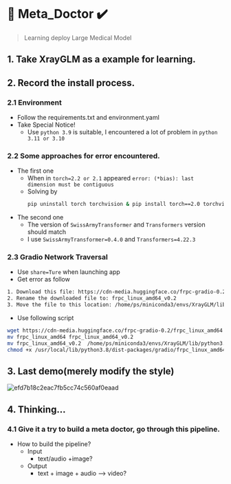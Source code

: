 # 🏥 Meta_Doctor ✔️ 
> Learning deploy Large Medical Model 
## 1. Take XrayGLM as a example for learning.

## 2. Record the install process.
### 2.1 Environment
+ Follow the requirements.txt and environment.yaml
+ Take Special Notice!
  +  Use `python 3.9` is suitable, I encountered a lot of problem in `python 3.11 or 3.10`
### 2.2 Some approaches for error encountered.
+ The first one
  + When in `torch=2.2 or 2.1` appeared `error: (*bias): last dimension must be contiguous`
  + Solving by
    ```sh
    pip uninstall torch torchvision & pip install torch==2.0 torchvision
    ```
+ The second one
  + The version of `SwissArmyTransformer` and `Transformers` version should match
  + I use `SwissArmyTransformer=0.4.0` and `Transformers=4.22.3`
 
### 2.3 Gradio Network Traversal
+ Use `share=Ture` when launching app
+ Get error as follow
```txt
1. Download this file: https://cdn-media.huggingface.co/frpc-gradio-0.2/frpc_linux_amd64
2. Rename the downloaded file to: frpc_linux_amd64_v0.2
3. Move the file to this location: /home/ps/miniconda3/envs/XrayGLM/lib/python3.9/site-packages/gradio
```
+ Use following script
```sh
wget https://cdn-media.huggingface.co/frpc-gradio-0.2/frpc_linux_amd64
mv frpc_linux_amd64 frpc_linux_amd64_v0.2
mv frpc_linux_amd64_v0.2  /home/ps/miniconda3/envs/XrayGLM/lib/python3.9/site-packages/gradio
chmod +x /usr/local/lib/python3.8/dist-packages/gradio/frpc_linux_amd64_v0.2
```
## 3. Last demo(merely modify the style)
![efd7b18c2eac7fb5cc74c560af0eaad](https://github.com/lililuya/Meta_Doctor/assets/141640497/a75fe63e-5043-4323-9d3b-9edb6d86dbdd)

## 4. Thinking...
### 4.1 Give it a try to build a meta doctor, go through this pipeline.
+ How to build the pipeline?
  + Input
    + text/audio +image?
  + Output
    + text + image + audio --> video?
